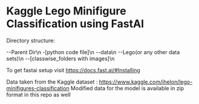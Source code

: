 # Kaggle Lego Minifigure Classification using FastAI

Directory structure:

--Parent Dir\n
  -[python code file]\n
  --data\n
    --Lego(or any other data sets)\n
       --[classwise_folders with images]\n
       
 To get fastai setup visit https://docs.fast.ai/#Installing
 
 Data taken from the Kaggle dataset : https://www.kaggle.com/ihelon/lego-minifigures-classification
 Modified data for the model is available in zip format in this repo as well
 
 
